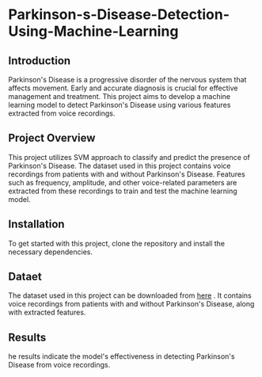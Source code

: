 # Parkinson-s-Disease-Detection-Using-Machine-Learning
## Introduction
Parkinson's Disease is a progressive disorder of the nervous system that affects movement. Early and accurate diagnosis is crucial for effective management and treatment. This project aims to develop a machine learning model to detect Parkinson's Disease using various features extracted from voice recordings.

## Project Overview
This project utilizes SVM approach to classify and predict the presence of Parkinson's Disease. The dataset used in this project contains voice recordings from patients with and without Parkinson's Disease. Features such as frequency, amplitude, and other voice-related parameters are extracted from these recordings to train and test the machine learning model.

## Installation
To get started with this project, clone the repository and install the necessary dependencies.

## Dataet
The dataset used in this project can be downloaded from [here](https://www.kaggle.com/datasets/vikasukani/parkinsons-disease-data-set) . It contains voice recordings from patients with and without Parkinson's Disease, along with extracted features.

## Results
he results indicate the model's effectiveness in detecting Parkinson's Disease from voice recordings.

